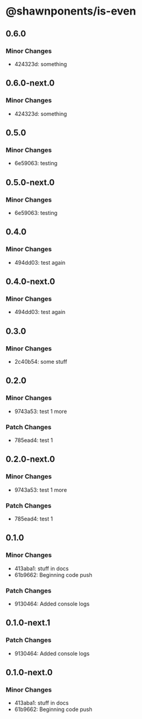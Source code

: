 # @shawnponents/is-even

## 0.6.0

### Minor Changes

- 424323d: something

## 0.6.0-next.0

### Minor Changes

- 424323d: something

## 0.5.0

### Minor Changes

- 6e59063: testing

## 0.5.0-next.0

### Minor Changes

- 6e59063: testing

## 0.4.0

### Minor Changes

- 494dd03: test again

## 0.4.0-next.0

### Minor Changes

- 494dd03: test again

## 0.3.0

### Minor Changes

- 2c40b54: some stuff

## 0.2.0

### Minor Changes

- 9743a53: test 1 more

### Patch Changes

- 785ead4: test 1

## 0.2.0-next.0

### Minor Changes

- 9743a53: test 1 more

### Patch Changes

- 785ead4: test 1

## 0.1.0

### Minor Changes

- 413aba1: stuff in docs
- 61b9662: Beginning code push

### Patch Changes

- 9130464: Added console logs

## 0.1.0-next.1

### Patch Changes

- 9130464: Added console logs

## 0.1.0-next.0

### Minor Changes

- 413aba1: stuff in docs
- 61b9662: Beginning code push
